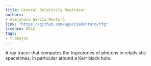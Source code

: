 ```yaml
---
title: General Relativity Raytracer
authors:
- Alejandro García Montoro
link: "https://github.com/agarciamontoro/tfg"
license: GPL2
tags:
- trabajos
---
```


A ray tracer that computes the trajectories of photons in relativistic
spacetimes; in particular around a Kerr black hole.

